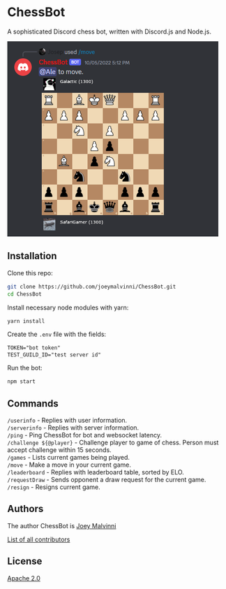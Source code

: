 # ChessBot
A sophisticated Discord chess bot, written with Discord.js and Node.js. 

![chess bot in a game](https://github.com/joeymalvinni/ChessBot/blob/main/images/game.png?raw=true)


## Installation
Clone this repo:
```bash
git clone https://github.com/joeymalvinni/ChessBot.git
cd ChessBot
```

Install necessary node modules with yarn:
```bash
yarn install
```

Create the `.env` file with the fields:
```.env
TOKEN="bot token"
TEST_GUILD_ID="test server id"
```

Run the bot:

```js
npm start
```


## Commands
`/userinfo` - Replies with user information.<br>
`/serverinfo` - Replies with server information.<br>
`/ping` - Ping ChessBot for bot and websocket latency.<br>
`/challenge ${@player}` - Challenge player to game of chess. Person must accept challenge within 15 seconds.<br>
`/games` - Lists current games being played.<br>
`/move` - Make a move in your current game.<br>
`/leaderboard` - Replies with leaderboard table, sorted by ELO.<br>
`/requestDraw` - Sends opponent a draw request for the current game.<br>
`/resign` - Resigns current game.<br>

## Authors

The author ChessBot is [Joey Malvinni](https://github.com/joeymalvinni)

[List of all contributors](https://github.com/joeymalvinni/ChessBot/graphs/contributors)

## License

  [Apache 2.0](LICENSE)
